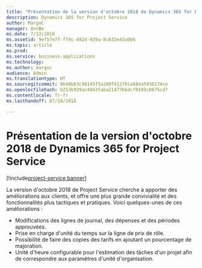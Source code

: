 ```yaml
---
title: "Présentation de la version d'octobre 2018 de Dynamics 365 for Project Service"
description: Dynamics 365 for Project Service
author: MargoC
manager: AnnBe
ms.date: 7/22/2018
ms.assetid: 9ef57e7f-ff9c-492d-939a-8c632e43a0b6
ms.topic: article
ms.prod: 
ms.service: business-applications
ms.technology: 
ms.author: margoc
audience: Admin
ms.translationtype: HT
ms.sourcegitcommit: 0b40bb3c98145f5a260f412701a884a5936174ce
ms.openlocfilehash: b253b929ac4843faba214776bdcf9193c0875cd7
ms.contentlocale: fr-fr
ms.lasthandoff: 07/18/2018

---
```




#  <a name="overview-of-dynamics-365-for-project-service-october-18-release"></a>Présentation de la version d'octobre 2018 de Dynamics 365 for Project Service

[!include[project-service banner](../../includes/project-service.md)]

La version d'octobre 2018 de Project Service cherche à apporter des améliorations aux clients, et offre une plus grande convivialité et des fonctionnalités plus tactiques et pratiques. Voici quelques-unes de ces améliorations :

- Modifications des lignes de journal, des dépenses et des périodes approuvées.
- Prise en charge d'unité du temps sur la ligne de prix de rôle.
- Possibilité de faire des copies des tarifs en ajoutant un pourcentage de majoration.
- Unité d'heure configurable pour l'estimation des tâches d'un projet afin de correspondre aux paramètres d'unité d'organisation.


